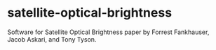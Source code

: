 # satellite-optical-brightness
Software for Satellite Optical Brightness paper by Forrest Fankhauser, Jacob Askari, and Tony Tyson.

